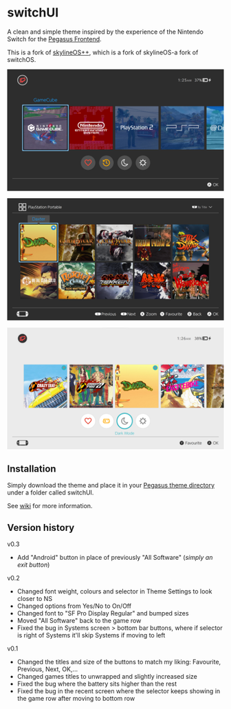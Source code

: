 # switchUI

A clean and simple theme inspired by the experience of the Nintendo Switch for the 
[Pegasus Frontend](http://pegasus-frontend.org/).

This is a fork of [skylineOS++](https://github.com/ismaelestalayo/skylineOSP), which is a fork of skylineOS-a fork of switchOS.


![skylineOS Pegasus theme](assets/images/screenshot_systems.png)

![skylineOS Pegasus theme](assets/images/screenshot_psp.png)

![skylineOS Pegasus theme](assets/images/screenshot_recent.png)


## Installation

Simply download the theme and place it in your [Pegasus theme directory](http://pegasus-frontend.org/docs/user-guide/installing-themes/) under a folder called switchUI.

See [wiki](https://github.com/RBertoCases/skylineOS/wiki) for more information.

## Version history

v0.3
- Add "Android" button in place of previously "All Software" (<i>simply an exit button</i>)

v0.2
- Changed font weight, colours and selector in Theme Settings to look closer to NS
- Changed options from Yes/No to On/Off
- Changed font to "SF Pro Display Regular" and bumped sizes
- Moved "All Software" back to the game row
- Fixed the bug in Systems screen > bottom bar buttons, where if selector is right of Systems it'll skip Systems if moving to left

v0.1
- Changed the titles and size of the buttons to match my liking: Favourite, Previous, Next, OK,...
- Changed games titles to unwrapped and slightly increased size
- Fixed the bug where the battery sits higher than the rest
- Fixed the bug in the recent screen where the selector keeps showing in the game row after moving to bottom row